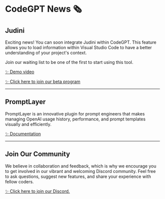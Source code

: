# CodeGPT News 🗞

## Judini
Exciting news! You can soon integrate Judini within CodeGPT. This feature allows you to load information within Visual Studio Code to have a better understanding of your project's context.

Join our waiting list to be one of the first to start using this tool.

[✨ Demo video](https://twitter.com/dani_avila7/status/1647402647262044160)

[✨ Click here to join our beta program](https://judini.ai/beta?utm_source=codegpt)

<hr>

## PromptLayer

PromptLayer is an innovative plugin for prompt engineers that makes managing OpenAI usage history, performance, and prompt templates visually and efficiently.

[✨ Documentation](https://www.codegpt.co/docs/tutorial-extras/prompt)

<hr>

## Join Our Community

We believe in collaboration and feedback, which is why we encourage you to get involved in our vibrant and welcoming Discord community. Feel free to ask questions, suggest new features, and share your experience with fellow coders.

[✨ Click here to join our Discord.](https://discord.gg/vgTGsVr69s)
